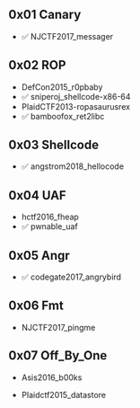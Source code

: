 ## 0x01 Canary

- ✅ NJCTF2017_messager

## 0x02 ROP

- DefCon2015_r0pbaby
- ✅ sniperoj_shellcode-x86-64
- PlaidCTF2013-ropasaurusrex
- ✅ bamboofox_ret2libc

## 0x03 Shellcode

- ✅ angstrom2018_hellocode

## 0x04 UAF

- hctf2016_fheap
- ✅ pwnable_uaf

## 0x05 Angr

- ✅ codegate2017_angrybird

## 0x06 Fmt

- NJCTF2017_pingme

## 0x07 Off_By_One

- Asis2016_b00ks

- Plaidctf2015_datastore

